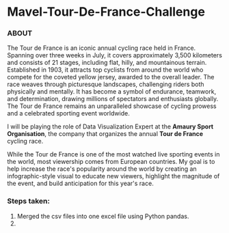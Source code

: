# Mavel-Tour-De-France-Challenge

### ABOUT
The Tour de France is an iconic annual cycling race held in France. Spanning over three weeks in July, it covers approximately 3,500 kilometers and consists of 21 stages, including flat, hilly, and mountainous terrain. Established in 1903, it attracts top cyclists from around the world who compete for the coveted yellow jersey, awarded to the overall leader. The race weaves through picturesque landscapes, challenging riders both physically and mentally. It has become a symbol of endurance, teamwork, and determination, drawing millions of spectators and enthusiasts globally. The Tour de France remains an unparalleled showcase of cycling prowess and a celebrated sporting event worldwide.

I will be playing the role of Data Visualization Expert at the **Amaury Sport Organisation**, the company that organizes the annual **Tour de France** cycling race.

While the Tour de France is one of the most watched live sporting events in the world, most viewership comes from European countries. My goal is to help increase the race's popularity around the world by creating an infographic-style visual to educate new viewers, highlight the magnitude of the event, and build anticipation for this year's race.

### Steps taken:
1. Merged the csv files into one excel file using Python pandas.
2. 
